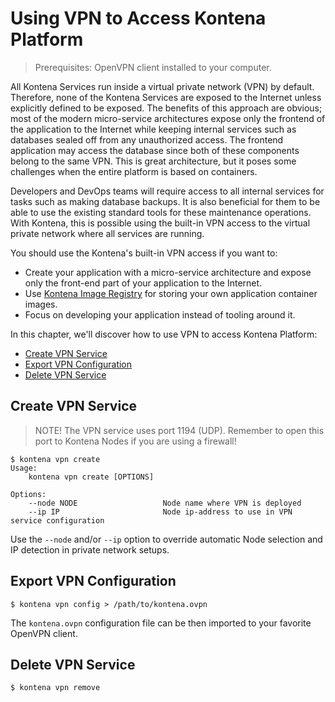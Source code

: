 # Using VPN to Access Kontena Platform

> Prerequisites: OpenVPN client installed to your computer.

All Kontena Services run inside a virtual private network (VPN) by default. Therefore, none of the Kontena Services are exposed to the Internet unless explicitly defined to be exposed. The benefits of this approach are obvious; most of the modern micro-service architectures expose only the frontend of the application to the Internet while keeping internal services such as databases sealed off from any unauthorized access. The frontend application may access the database since both of these components belong to the same VPN. This is great architecture, but it poses some challenges when the entire platform is based on containers.

Developers and DevOps teams will require access to all internal services for tasks such as making database backups. It is also beneficial for them to be able to use the existing standard tools for these maintenance operations. With Kontena, this is possible using the built-in VPN access to the virtual private network where all services are running.

You should use the Kontena's built-in VPN access if you want to:

* Create your application with a micro-service architecture and expose only the front-end part of your application to the Internet.
* Use [Kontena Image Registry](./image-registry.md) for storing your own application container images.
* Focus on developing your application instead of tooling around it.

In this chapter, we'll discover how to use VPN to access Kontena Platform:

* [Create VPN Service](#create-vpn-service)
* [Export VPN Configuration](#export-vpn-configuration)
* [Delete VPN Service](#delete-vpn-service)

## Create VPN Service

> NOTE! The VPN service uses port 1194 (UDP). Remember to open this port to Kontena Nodes if you are using a firewall!

```
$ kontena vpn create
Usage:
    kontena vpn create [OPTIONS]

Options:
    --node NODE                   Node name where VPN is deployed
    --ip IP                       Node ip-address to use in VPN service configuration
```

Use the `--node` and/or `--ip` option to override automatic Node selection and IP detection in private network setups.

## Export VPN Configuration

```
$ kontena vpn config > /path/to/kontena.ovpn
```

The `kontena.ovpn` configuration file can be then imported to your favorite OpenVPN client.

## Delete VPN Service

```
$ kontena vpn remove
```
